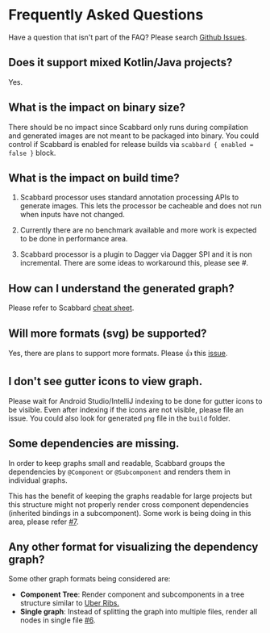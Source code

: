 # Frequently Asked Questions

Have a question that isn't part of the FAQ? Please search [Github Issues](https://github.com/arunkumar9t2/scabbard/issues).

## Does it support mixed Kotlin/Java projects?

Yes.

## What is the impact on binary size?

There should be no impact since Scabbard only runs during compilation and generated images are not meant to be packaged into binary. You could control if Scabbard is enabled for release builds via `scabbard { enabled = false }` block.

## What is the impact on build time?

1. Scabbard processor uses standard annotation processing APIs to generate images. This lets the processor be cacheable and does not run when inputs have not changed.

2. Currently there are no benchmark available and more work is expected to be done in performance area.

3. Scabbard processor is a plugin to Dagger via Dagger SPI and it is non incremental. There are some ideas to workaround this, please see #.

## How can I understand the generated graph?

Please refer to Scabbard [cheat sheet](cheat-sheet.md).

## Will more formats (svg) be supported?

Yes, there are plans to support more formats. Please 👍 this [issue](https://github.com/arunkumar9t2/scabbard/issues/8).

## I don't see gutter icons to view graph.

Please wait for Android Studio/IntelliJ indexing to be done for gutter icons to be visible. Even after indexing if the icons are not visible, please file an issue. You could also look for generated `png` file in the `build` folder.

## Some dependencies are missing.

In order to keep graphs small and readable, Scabbard groups the dependencies by `@Component` or `@Subcomponent` and renders them in individual graphs.

This has the benefit of keeping the graphs readable for large projects but this structure might not properly render cross component dependencies (inherited bindings in a subcomponent). Some work is being doing in this area, please refer [#7](https://github.com/arunkumar9t2/scabbard/issues/7).

## Any other format for visualizing the dependency graph?

Some other graph formats being considered are:

* **Component Tree**: Render component and subcomponents in a tree structure similar to [Uber Ribs.](https://1fykyq3mdn5r21tpna3wkdyi-wpengine.netdna-ssl.com/wp-content/uploads/2018/11/Carbon_architecture_Figure_02.gif)
* **Single graph**: Instead of splitting the graph into multiple files, render all nodes in single file [#6](https://github.com/arunkumar9t2/scabbard/issues/6).